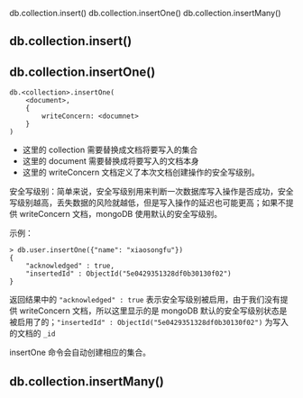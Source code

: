 db.collection.insert()
db.collection.insertOne()
db.collection.insertMany()

## db.collection.insert()


## db.collection.insertOne()

```
db.<collection>.insertOne(
	<document>,
	{
		writeConcern: <documnet>
	}
)
```

* 这里的 collection 需要替换成文档将要写入的集合
* 这里的 document 需要替换成将要写入的文档本身
* 这里的 writeConcern 文档定义了本次文档创建操作的安全写级别。

安全写级别：简单来说，安全写级别用来判断一次数据库写入操作是否成功，安全写级别越高，丢失数据的风险就越低，但是写入操作的延迟也可能更高；如果不提供 writeConcern 文档，mongoDB 使用默认的安全写级别。


示例：

```
> db.user.insertOne({"name": "xiaosongfu"})
{
	"acknowledged" : true,
	"insertedId" : ObjectId("5e0429351328df0b30130f02")
}
```

返回结果中的 `"acknowledged" : true` 表示安全写级别被启用，由于我们没有提供 writeConcern 文档，所以这里显示的是 mongoDB 默认的安全写级别状态是被启用了的；`"insertedId" : ObjectId("5e0429351328df0b30130f02")` 为写入的文档的 `_id`

insertOne 命令会自动创建相应的集合。

## db.collection.insertMany()



